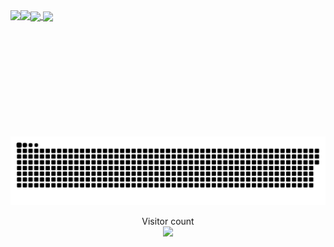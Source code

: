<a href="#">
  <img height=200 align="center" src="https://cdn.dribbble.com/users/1162077/screenshots/3848914/programmer.gif" />
</a>
<a href="#">
  <img height=200 align="center" src="https://my-stats-43gk.vercel.app/api/top-langs/?username=WuneCutee&hide=html,scss,css&langs_count=8&layout=compact&theme=radical&card_width=150" />
</a>

<img align="left" height=202 src="https://github-readme-streak-stats-git-main-davids-projects-ad77adcc.vercel.app/?user=WuneCutee&theme=radical"/>
<img align="left" height=97 src="https://github-profile-trophy.vercel.app/?username=WuneCutee&theme=radical&no-frame=true&title=Stars,Followers,Commits&column=-1"/>



<a href=#><img src="contributions.svg"></a>

<p align="center">
  Visitor count<br>
  <img src="https://profile-counter.glitch.me/WuneCutee/count.svg" />
</p>
